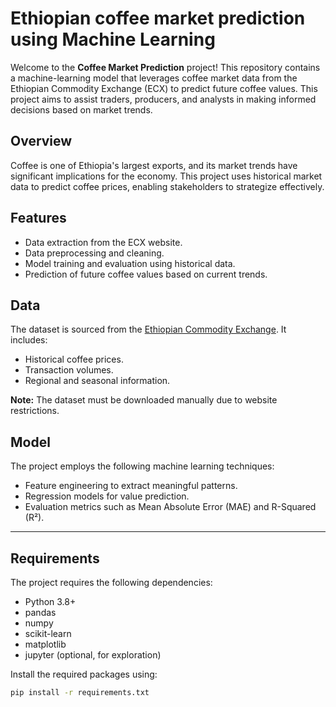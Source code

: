 # Ethiopian coffee market prediction using Machine Learning

Welcome to the **Coffee Market Prediction** project! This repository contains a machine-learning model that leverages coffee market data from the Ethiopian Commodity Exchange (ECX) to predict future coffee values. This project aims to assist traders, producers, and analysts in making informed decisions based on market trends.

## Overview  
Coffee is one of Ethiopia's largest exports, and its market trends have significant implications for the economy. This project uses historical market data to predict coffee prices, enabling stakeholders to strategize effectively.  

## Features  
- Data extraction from the ECX website.  
- Data preprocessing and cleaning.  
- Model training and evaluation using historical data.  
- Prediction of future coffee values based on current trends.  

## Data  
The dataset is sourced from the [Ethiopian Commodity Exchange](https://www.ecx.com.et/). It includes:  
- Historical coffee prices.  
- Transaction volumes.  
- Regional and seasonal information.  

**Note:** The dataset must be downloaded manually due to website restrictions.  

## Model  
The project employs the following machine learning techniques:  
- Feature engineering to extract meaningful patterns.  
- Regression models for value prediction.  
- Evaluation metrics such as Mean Absolute Error (MAE) and R-Squared (R²).  

---

## Requirements  
The project requires the following dependencies:  
- Python 3.8+  
- pandas  
- numpy  
- scikit-learn  
- matplotlib  
- jupyter (optional, for exploration)  

Install the required packages using:  
```bash  
pip install -r requirements.txt  
